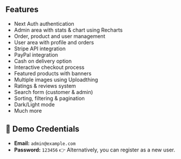 ## Features

-   Next Auth authentication
-   Admin area with stats & chart using Recharts
-   Order, product and user management
-   User area with profile and orders
-   Stripe API integration
-   PayPal integration
-   Cash on delivery option
-   Interactive checkout process
-   Featured products with banners
-   Multiple images using Uploadthing
-   Ratings & reviews system
-   Search form (customer & admin)
-   Sorting, filtering & pagination
-   Dark/Light mode
-   Much more

## 🔐 Demo Credentials
- **Email:** `admin@example.com`  
- **Password:** `123456`
👉 Alternatively, you can register as a new user.